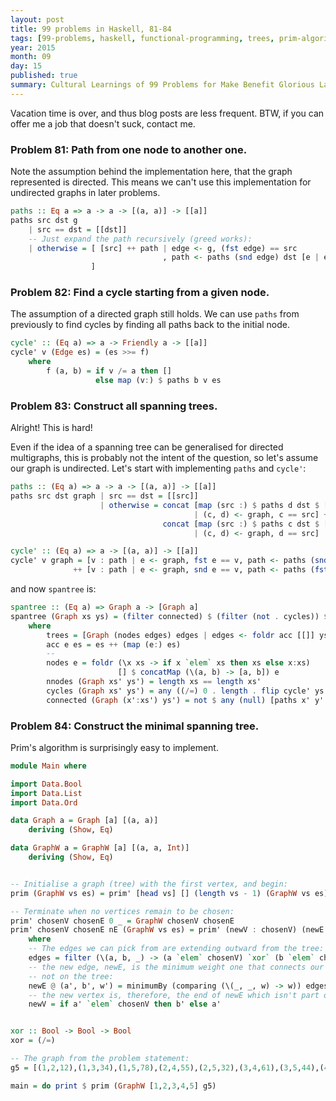 ```yaml
---
layout: post
title: 99 problems in Haskell, 81-84
tags: [99-problems, haskell, functional-programming, trees, prim-algorithm]
year: 2015
month: 09
day: 15
published: true
summary: Cultural Learnings of 99 Problems for Make Benefit Glorious Language of Haskell
---
```


Vacation time is over, and thus blog posts are less frequent. BTW, if you can offer me a
job that doesn't suck, contact me.

### Problem 81: Path from one node to another one.

Note the assumption behind the implementation here, that the graph represented is
directed. This means we can't use this implementation for undirected graphs in later
problems.

```haskell
paths :: Eq a => a -> a -> [(a, a)] -> [[a]]
paths src dst g
    | src == dst = [[dst]]
    -- Just expand the path recursively (greed works):
    | otherwise = [ [src] ++ path | edge <- g, (fst edge) == src
                                  , path <- paths (snd edge) dst [e | e <- g, e /= edge]
                  ]
```

### Problem 82: Find a cycle starting from a given node.

The assumption of a directed graph still holds. We can use `paths` from previously to
find cycles by finding all paths back to the initial node.

```haskell
cycle' :: (Eq a) => a -> Friendly a -> [[a]]
cycle' v (Edge es) = (es >>= f)
    where
        f (a, b) = if v /= a then []
                   else map (v:) $ paths b v es
```

### Problem 83: Construct all spanning trees.

Alright! This is hard!

Even if the idea of a spanning tree can be generalised for directed multigraphs, this is
probably not the intent of the question, so let's assume our graph is undirected. Let's
start with implementing `paths` and `cycle'`:

```haskell
paths :: (Eq a) => a -> a -> [(a, a)] -> [[a]]
paths src dst graph | src == dst = [[src]]
                    | otherwise = concat [map (src :) $ paths d dst $ [x | x <- graph, x /= (c, d)]
                                         | (c, d) <- graph, c == src] ++
                                  concat [map (src :) $ paths c dst $ [x | x <- graph, x /= (c, d)]
                                         | (c, d) <- graph, d == src]

cycle' :: (Eq a) => a -> [(a, a)] -> [[a]]
cycle' v graph = [v : path | e <- graph, fst e == v, path <- paths (snd e) v [x | x <- graph, x /= e]]
              ++ [v : path | e <- graph, snd e == v, path <- paths (fst e) v [x | x <- graph, x /= e]]
```

and now `spantree` is:

```haskell
spantree :: (Eq a) => Graph a -> [Graph a]
spantree (Graph xs ys) = (filter connected) $ (filter (not . cycles)) $ (filter nnodes) trees
    where
        trees = [Graph (nodes edges) edges | edges <- foldr acc [[]] ys]
        acc e es = es ++ (map (e:) es)
        --
        nodes e = foldr (\x xs -> if x `elem` xs then xs else x:xs)
                        [] $ concatMap (\(a, b) -> [a, b]) e
        nnodes (Graph xs' ys') = length xs == length xs'
        cycles (Graph xs' ys') = any ((/=) 0 . length . flip cycle' ys') xs'
        connected (Graph (x':xs') ys') = not $ any (null) [paths x' y' ys' | y' <- xs']
```

### Problem 84: Construct the minimal spanning tree.

Prim's algorithm is surprisingly easy to implement.

```haskell
module Main where

import Data.Bool
import Data.List
import Data.Ord

data Graph a = Graph [a] [(a, a)]
    deriving (Show, Eq)

data GraphW a = GraphW [a] [(a, a, Int)]
    deriving (Show, Eq)


-- Initialise a graph (tree) with the first vertex, and begin:
prim (GraphW vs es) = prim' [head vs] [] (length vs - 1) (GraphW vs es)

-- Terminate when no vertices remain to be chosen:
prim' chosenV chosenE 0 _ = GraphW chosenV chosenE
prim' chosenV chosenE nE (GraphW vs es) = prim' (newV : chosenV) (newE : chosenE) (nE - 1) (GraphW vs es)
    where
    -- The edges we can pick from are extending outward from the tree:
    edges = filter (\(a, b, _) -> (a `elem` chosenV) `xor` (b `elem` chosenV)) es
    -- the new edge, newE, is the minimum weight one that connects our tree with a vertex
    -- not on the tree:
    newE @ (a', b', w') = minimumBy (comparing (\(_, _, w) -> w)) edges
    -- the new vertex is, therefore, the end of newE which isn't part of the tree so far:
    newV = if a' `elem` chosenV then b' else a'


xor :: Bool -> Bool -> Bool
xor = (/=)

-- The graph from the problem statement:
g5 = [(1,2,12),(1,3,34),(1,5,78),(2,4,55),(2,5,32),(3,4,61),(3,5,44),(4,5,93),(2,1,12),(3,1,34),(5,1,78),(4,2,55),(5,2,32),(4,3,61),(5,3,44),(5,4,93)]

main = do print $ prim (GraphW [1,2,3,4,5] g5)
```
